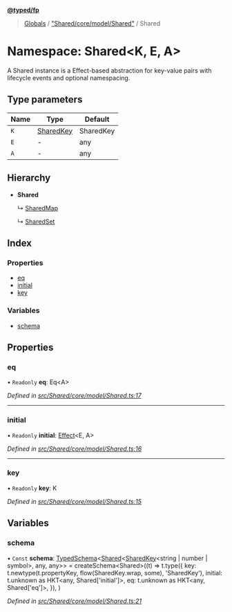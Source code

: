 **[@typed/fp](../README.md)**

> [Globals](../globals.md) / ["Shared/core/model/Shared"](_shared_core_model_shared_.md) / Shared

# Namespace: Shared\<K, E, A>

A Shared instance is a Effect-based abstraction for key-value pairs with lifecycle
events and optional namespacing.

## Type parameters

Name | Type | Default |
------ | ------ | ------ |
`K` | [SharedKey](_shared_core_model_sharedkey_.sharedkey.md) | SharedKey |
`E` | - | any |
`A` | - | any |

## Hierarchy

* **Shared**

  ↳ [SharedMap](../interfaces/_shared_map_sharedmap_.sharedmap.md)

  ↳ [SharedSet](../interfaces/_shared_set_sharedset_.sharedset.md)

## Index

### Properties

* [eq](_shared_core_model_shared_.shared.md#eq)
* [initial](_shared_core_model_shared_.shared.md#initial)
* [key](_shared_core_model_shared_.shared.md#key)

### Variables

* [schema](_shared_core_model_shared_.shared.md#schema)

## Properties

### eq

• `Readonly` **eq**: Eq\<A>

*Defined in [src/Shared/core/model/Shared.ts:17](https://github.com/TylorS/typed-fp/blob/559f273/src/Shared/core/model/Shared.ts#L17)*

___

### initial

• `Readonly` **initial**: [Effect](_effect_effect_.effect.md)\<E, A>

*Defined in [src/Shared/core/model/Shared.ts:16](https://github.com/TylorS/typed-fp/blob/559f273/src/Shared/core/model/Shared.ts#L16)*

___

### key

• `Readonly` **key**: K

*Defined in [src/Shared/core/model/Shared.ts:15](https://github.com/TylorS/typed-fp/blob/559f273/src/Shared/core/model/Shared.ts#L15)*

## Variables

### schema

• `Const` **schema**: [TypedSchema](../interfaces/_io_typedschema_.typedschema.md)\<[Shared](_shared_core_model_shared_.shared.md)\<[SharedKey](_shared_core_model_sharedkey_.sharedkey.md)\<string \| number \| symbol>, any, any>> = createSchema\<Shared>((t) => t.type({ key: t.newtype(t.propertyKey, flow(SharedKey.wrap, some), 'SharedKey'), initial: t.unknown as HKT\<any, Shared['initial']>, eq: t.unknown as HKT\<any, Shared['eq']>, }), )

*Defined in [src/Shared/core/model/Shared.ts:21](https://github.com/TylorS/typed-fp/blob/559f273/src/Shared/core/model/Shared.ts#L21)*

